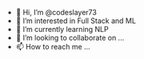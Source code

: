 - 👋 Hi, I’m @codeslayer73
- 👀 I’m interested in Full Stack and ML
- 🌱 I’m currently learning NLP
- 💞️ I’m looking to collaborate on ...
- 📫 How to reach me ...

<!---
codeslayer73/codeslayer73 is a ✨ special ✨ repository because its `README.md` (this file) appears on your GitHub profile.
You can click the Preview link to take a look at your changes.
--->
